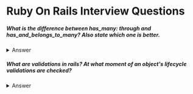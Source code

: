 # Ruby On Rails Interview Questions

##### What is the difference between has_many: through and has_and_belongs_to_many? Also state which one is better.
<details>
    <summary>Answer</summary>

    `https://guides.rubyonrails.org/association_basics.html#choosing-between-has-many-through-and-has-and-belongs-to-many`
</details>
  

##### What are validations in rails? At what moment of an object's lifecycle validations are checked?

<details>
    <summary>Answer</summary>

    `Validations are used to ensure that only valid data is saved into your database. For example, it may be important to your application to ensure that every user provides a valid email address and mailing address.

    Creating and saving a new record will send an SQL INSERT operation to the database. Updating an existing record will send an SQL UPDATE operation instead. Validations are typically run before these commands are sent to the database.

    The following methods trigger validations, and will save the object to the database only if the object is valid: 

    -   create

    -   create!

    -   save

    -   save!

    -   update

    -   update_attributes

    -   update_attributes!`
    
</details>

